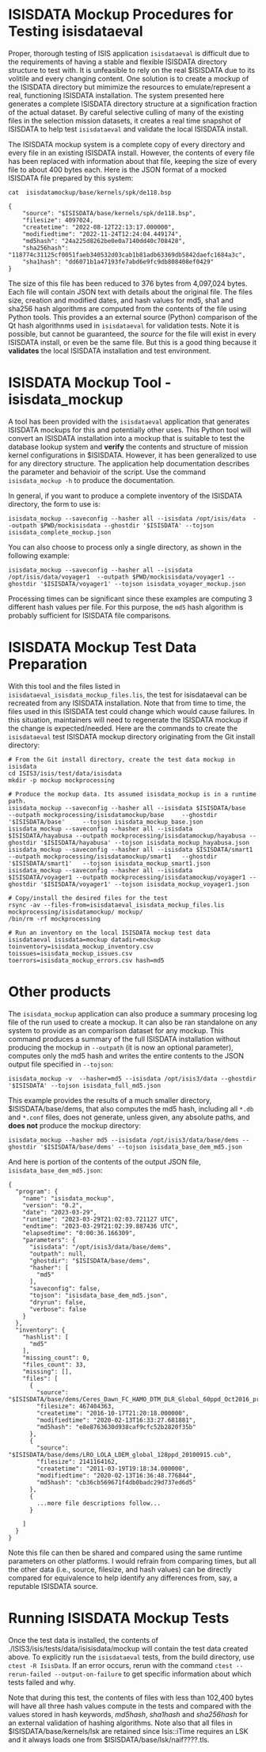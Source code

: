 # <a name="#testingisisdataeval">ISISDATA Mockup Procedures for Testing isisdataeval</a>

Proper, thorough testing of ISIS application `isisdataeval` is difficult due to the requirements of having a stable and flexible ISISDATA directory structure to test with. It is unfeasible to rely on the real $ISISDATA due to its volitile and every changing content. One solution is to create a mockup of the ISISDATA directory but mimimize the resources to emulate/represent a real, functioning ISISDATA installation. The system presented here generates a complete ISISDATA directory structure at a signification fraction of the actual dataset. By careful selective culling of many of the existing files in the selection mission datasets, it creates a real time snapshot of ISISDATA to help test `isisdataeval` and validate the local ISISDATA install.

The ISISDATA mockup system is a complete copy of every directory and every file in an existing ISISDATA install. However, the contents of every file has been replaced with information about that file, keeping the size of every file to about 400 bytes each. Here is the JSON format of a mocked ISISDATA file prepared by this system:

`cat  isisdatamockup/base/kernels/spk/de118.bsp`
```
{
    "source": "$ISISDATA/base/kernels/spk/de118.bsp",
    "filesize": 4097024,
    "createtime": "2022-08-12T22:13:17.000000",
    "modifiedtime": "2022-11-24T12:24:04.449174",
    "md5hash": "24a225d8262be0e0a7140dd40c708428",
    "sha256hash": "118774c31125cf0051faeb340532d03cab1b81adb63369db5842daefc1684a3c",
    "sha1hash": "dd6071b1a47193fe7abd6e9fc9db808408ef0429"
}
```

The size of this file has been reduced to 376 bytes from 4,097,024 bytes. Each file will contain JSON text with details about the original file. The files size, creation and modified dates, and hash values for md5, sha1 and sha256 hash algorithms are computed from the contents of the file using Python tools. This provides a an external source (Python) comparison of the Qt hash algorithnms used in `isisdataeval` for validation tests. Note it is possible, but cannot be guaranteed, the _source_ for the file will exist in every ISISDATA install, or even be the same file. But this is a good thing because it **validates** the local ISISDATA installation and test environment.

# <a name="#isisdatamockuptool">ISISDATA Mockup Tool - isisdata_mockup</a>

A tool has been provided with the `isisdataeval` application that generates ISISDATA mockups for this and potentially other uses. This Python tool will convert an ISISDATA installation into a mockup that is suitable to test the database lookup system and **verify** the contents and structure of mission kernel configurations in $ISISDATA. However, it has been generalized to use for any directory structure. The application help documentation describes the parameter and behavioir of the script. Use the command `isisdata_mockup -h` to produce the documentation.

In general, if you want to produce a complete inventory of the ISISDATA directory, the form to use is:
```
isisdata_mockup --saveconfig --hasher all --isisdata /opt/isis/data  --outpath $PWD/mockisisdata --ghostdir '$ISISDATA' --tojson isisdata_complete_mockup.json
```

You can also choose to process only a single directory, as shown in the following example:
```
isisdata_mockup --saveconfig --hasher all --isisdata /opt/isis/data/voyager1  --outpath $PWD/mockisisdata/voyager1 --ghostdir '$ISISDATA/voyager1' --tojson isisdata_voyager_mockup.json
```
Processing times can be significant since these examples are computing 3 different hash values per file. For this purpose, the `md5` hash algorithm is probably sufficient for ISISDATA file comparisons.


# <a name="#isisdatamockupinstall">ISISDATA Mockup Test Data Preparation</a>

With this tool and the files listed in `isisdataeval_isisdata_mockup_files.lis`, the test for isisdataeval can be recreated from any ISISDATA installation. Note that from time to time, the files used in this ISISDATA test could change which would cause failures. In this situation, maintainers will need to regenerate the ISISDATA mockup if the change is expected/needed. Here are the commands to create the `isisdataeval` test ISISDATA mockup directory originating from the Git install directory:

```
# From the Git install directory, create the test data mockup in isisdata
cd ISIS3/isis/test/data/isisdata
mkdir -p mockup mockprocessing

# Produce the mockup data. Its assumed isisdata_mockup is in a runtime path.
isisdata_mockup --saveconfig --hasher all --isisdata $ISISDATA/base     --outpath mockprocessing/isisdatamockup/base     --ghostdir '$ISISDATA/base'     --tojson isisdata_mockup_base.json
isisdata_mockup --saveconfig --hasher all --isisdata $ISISDATA/hayabusa --outpath mockprocessing/isisdatamockup/hayabusa --ghostdir '$ISISDATA/hayabusa' --tojson isisdata_mockup_hayabusa.json
isisdata_mockup --saveconfig --hasher all --isisdata $ISISDATA/smart1   --outpath mockprocessing/isisdatamockup/smart1   --ghostdir '$ISISDATA/smart1'   --tojson isisdata_mockup_smart1.json
isisdata_mockup --saveconfig --hasher all --isisdata $ISISDATA/voyager1 --outpath mockprocessing/isisdatamockup/voyager1 --ghostdir '$ISISDATA/voyager1' --tojson isisdata_mockup_voyager1.json

# Copy/install the desired files for the test
rsync -av --files-from=isisdataeval_isisdata_mockup_files.lis mockprocessing/isisdatamockup/ mockup/
/bin/rm -rf mockprocessing

# Run an inventory on the local ISISDATA mockup test data
isisdataeval isisdata=mockup datadir=mockup toinventory=isisdata_mockup_inventory.csv toissues=isisdata_mockup_issues.csv toerrors=isisdata_mockup_errors.csv hash=md5
```

# Other products
The `isisdata_mockup` application can also produce a summary procesing log file of the run used to create a mockup. It can also be ran standalone on any system to provide as an comparison dataset for any mockup. This command produces a summary of the full ISISDATA installation without producing the mockup in `--outpath` (it is now an optional parameter), computes only the md5 hash and writes the entire contents to the JSON output file specified in `--tojson`:

```
isisdata_mockup -v  --hasher=md5 --isisdata /opt/isis3/data --ghostdir '$ISISDATA' --tojson isisdata_full_md5.json
```

This example provides the results of a much smaller directory, $ISISDATA/base/dems, that also computes the md5 hash, including all `*.db` and `*.conf` files, does not generate, unless given, any absolute paths, and **does not** produce the mockup directory:
```
isisdata_mockup --hasher md5 --isisdata /opt/isis3/data/base/dems --ghostdir '$ISISDATA/base/dems' --tojson isisdata_base_dem_md5.json
```

And here is portion of the contents of the output JSON file, `isisdata_base_dem_md5.json`:
```
{
  "program": {
    "name": "isisdata_mockup",
    "version": "0.2",
    "date": "2023-03-29",
    "runtime": "2023-03-29T21:02:03.721127 UTC",
    "endtime": "2023-03-29T21:02:39.887436 UTC",
    "elapsedtime": "0:00:36.166309",
    "parameters": {
      "isisdata": "/opt/isis3/data/base/dems",
      "outpath": null,
      "ghostdir": "$ISISDATA/base/dems",
      "hasher": [
        "md5"
      ],
      "saveconfig": false,
      "tojson": "isisdata_base_dem_md5.json",
      "dryrun": false,
      "verbose": false
    }
  },
  "inventory": {
    "hashlist": [
      "md5"
    ],
    "missing_count": 0,
    "files_count": 33,
    "missing": [],
    "files": [
      {
        "source": "$ISISDATA/base/dems/Ceres_Dawn_FC_HAMO_DTM_DLR_Global_60ppd_Oct2016_prep.cub",
        "filesize": 467404363,
        "createtime": "2016-10-17T21:20:18.000000",
        "modifiedtime": "2020-02-13T16:33:27.681881",
        "md5hash": "e8e8763630d938caf9cfc52b2820f35b"
      },
      {
        "source": "$ISISDATA/base/dems/LRO_LOLA_LDEM_global_128ppd_20100915.cub",
        "filesize": 2141164162,
        "createtime": "2011-03-19T19:18:34.000000",
        "modifiedtime": "2020-02-13T16:36:48.776844",
        "md5hash": "cb36cb569671f4db0badc29d737ed6d5"
      },
      {
        ...more file descriptions follow...
      }

    ]
  }
}
```

Note this file can then be shared and compared using the same runtime parameters on other platforms. I would refrain from comparing times, but all the other data (i.e., source, filesize, and hash values) can be directly compared for equivalence to help identify any differences from, say, a reputable ISISDATA source.

# <a name="#isisdatamockuptests">Running ISISDATA Mockup Tests</a>
Once the test data is installed, the contents of ./ISIS3/isis/tests/data/isisisdata/mockup will contain the test data created above. To explicitly run the `isisdataeval` tests, from the build directory, use `ctest -R IsisData`. If an error occurs, rerun with the command `ctest --rerun-failed --output-on-failure` to get specific information about which tests failed and why.

Note that during this test, the contents of files with less than 102,400 bytes will have all three hash values compute in the tests and compared with the values stored in hash keywords, _md5hash_, _sha1hash_ and _sha256hash_ for an external validation of hashing algorithms. Note also that all files in $ISISDATA/base/kernels/lsk are retained since Isis::iTime requires an LSK and it always loads one from $ISISDATA/base/lsk/naif????.tls.

